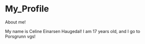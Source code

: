 # My_Profile
About me!

My name is Celine Einarsen Haugedal!
I am 17 years old, and I go to Porsgrunn vgs!
